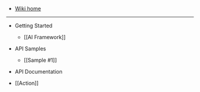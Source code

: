  - [Wiki home](https://github.com/MMOMinion/FFXIVMinion/wiki)

***

- Getting Started
  - [[AI Framework]]
  
- API Samples
  - [[Sample #1]]

- API Documentation
 - [[Action]]